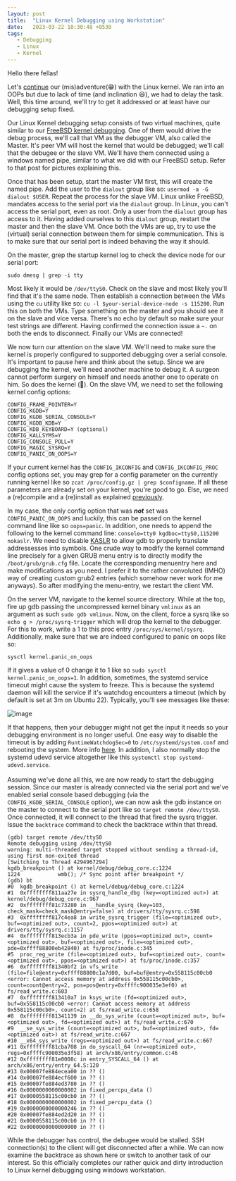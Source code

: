 ```yaml
---
layout: post
title:  "Linux Kernel Debugging using Workstation"
date:   2023-03-22 10:30:48 +0530
tags:
   - Debugging
   - Linux
   - Kernel
---
```


Hello there fellas!

Let's [continue](https://redbilledpanda.github.io/2023/03/19/Linux-Kernel-Compilation-PartII.html) our (mis)adventure(😁) with the Linux kernel. We ran into an OOPs but due to lack of time (and inclination 😃), we had to delay the task. Well, this time around, we'll try to get it addressed or at least have our debugging setup fixed.

Our Linux Kernel debugging setup consists of two virtual machines, quite similar to our [FreeBSD kernel debugging](https://redbilledpanda.github.io/2023/03/11/Kernel-Debugging-using-workstation.html). One of them would drive the debug process, we'll call that VM as the debugger VM, also called the Master. It's peer VM will host the kernel that would be debugged; we'll call that the debugee or the slave VM. We'll have them connected using a windows named pipe, similar to what we did with our FreeBSD setup. Refer to that post for pictures explaining this.

Once that has been setup, start the master VM first, this will create the named pipe. Add the user to the `dialout` group like so: `usermod -a -G dialout $USER`. Repeat the process for the slave VM. Linux unlike FreeBSD, mandates access to the serial port via the `dialout` group. In Linux, you can't access the serial port, even as root. Only a user from the `dialout` group has access to it. Having added ourselves to this `dialout` group, restart the master and then the slave VM. Once both the VMs are up, try to use the (virtual) serial connection between them for simple communication. This is to make sure that our serial port is indeed behaving the way it should.

On the master, grep the startup kernel log to check the device node for our serial port:
```
sudo dmesg | grep -i tty
```
Most likely it would be `/dev/ttyS0`. Check on the slave and most likely you'll find that it's the same node. Then establish a connection between the VMs using the `cu` utility like so: `cu -l $your-serial-device-node -s 115200`. Run this on both the VMs. Type something on the master and you should see it on the slave and vice versa. There's no echo by default so make sure your test strings are different. Having confirmed the connection issue a `~.` on both the ends to disconnect. Finally our VMs are connected!

We now turn our attention on the slave VM. We'll need to make sure the kernel is properly configured to supported debugging over a serial console. It's important to pause here and think about the setup. Since we are debugging the kernel, we'll need another machine to debug it. A surgeon cannot perform surgery on himself and needs another one to operate on him. So does the kernel (🙂). On the slave VM, we need to set the following kernel config options:

```
CONFIG_FRAME_POINTER=Y
CONFIG_KGDB=Y
CONFIG_KGDB_SERIAL_CONSOLE=Y
CONFIG_KGDB_KDB=Y
CONFIG_KDB_KEYBOARD=Y (optional)
CONFIG_KALLSYMS=Y
CONFIG_CONSOLE_POLL=Y
CONFIG_MAGIC_SYSRQ=Y
CONFIG_PANIC_ON_OOPS=Y
```
If your current kernel has the `CONFIG_IKCONFIG` and `CONFIG_IKCONFIG_PROC` config options set, you may grep for a config parameter on the currently running kernel like so `zcat /proc/config.gz | grep $configname`. If all these parameters are already set on your kernel, you're good to go. Else, we need a (re)compile and a (re)install as explained [previously](https://redbilledpanda.github.io/2023/03/15/Linux-Kernel-Compilation-Part.html). 

In my case, the only config option that was ***not*** set was `CONFIG_PANIC_ON_OOPS` and luckily, this can be passed on the kernel command line like so `oops=panic`. In addition, one needs to append the following to the kernel command line: `console=tty0 kgdboc=ttyS0,115200 nokaslr`. We need to disable [KASLR](https://www.ibm.com/docs/en/linux-on-systems?topic=shutdown-kaslr) to allow gdb to properly translate addressesses into symbols. One crude way to modify the kernel command line precisely for a given GRUB menu entry is to directly modify the `/boot/grub/grub.cfg` file. Locate the corresponding menuentry here and make modifications as you need. I prefer it to the rather convoluted (IMHO) way of creating custom grub2 entries (which somehow never work for me anyways). So after modifying the menu-entry, we restart the client VM.

On the server VM, navigate to the kernel source directory. While at the top, fire up gdb passing the uncompressed kernel binary `vmlinux` as an argument as such `sudo gdb vmlinux`. Now, on the client, force a sysrq like so `echo g > /proc/sysrq-trigger` which will drop the kernel to the debugger. For this to work, write a 1 to this proc entry `/proc/sys/kernel/sysrq`. Additionally, make sure that we are indeed configured to panic on oops like so:
   ```
   sysctl kernel.panic_on_oops
   ```
If it gives a value of 0 change it to 1 like so `sudo sysctl kernel.panic_on_oops=1`. In addition, sometimes, the systemd service timeout might cause the system to freeze. This is because the systemd daemon will kill the service if it's watchdog encounters a timeout (which by default is set at 3m on Ubuntu 22). Typically, you'll see messages like these:

![image](https://user-images.githubusercontent.com/46345560/230270093-0536505e-9462-4fb6-bd71-cd1596deee28.png)

If that happens, then your debugger might not get the input it needs so your debugging environment is no longer useful. One easy way to disable the timeout is by adding `RuntimeWatchdogSec=0` to `/etc/systemd/system.conf` and rebooting the system. More info [here](https://0pointer.de/blog/projects/watchdog.html). In addition, I also normally stop the systemd udevd service altogether like this `systemctl stop systemd-udevd.service`.
</br></br>Assuming we've done all this, we are now ready to start the debugging session. Since our master is already connected via the serial port and we've enabled serial console based debugging (via the `CONFIG_KGDB_SERIAL_CONSOLE` option), we can now ask the gdb instance on the master to connect to the serial port like so `target remote /dev/ttyS0`. Once connected, it will connect to the thread that fired the sysrq trigger. Issue the `backtrace` command to check the backtrace within that thread.

```
(gdb) target remote /dev/ttyS0
Remote debugging using /dev/ttyS0
warning: multi-threaded target stopped without sending a thread-id, using first non-exited thread
[Switching to Thread 4294967294]
kgdb_breakpoint () at kernel/debug/debug_core.c:1224
1224            wmb(); /* Sync point after breakpoint */
(gdb) bt
#0  kgdb_breakpoint () at kernel/debug/debug_core.c:1224
#1  0xffffffff811aa27e in sysrq_handle_dbg (key=<optimized out>) at kernel/debug/debug_core.c:967
#2  0xffffffff81c73280 in __handle_sysrq (key=103, check_mask=check_mask@entry=false) at drivers/tty/sysrq.c:598
#3  0xffffffff817c4ea8 in write_sysrq_trigger (file=<optimized out>, buf=<optimized out>, count=2, ppos=<optimized out>) at drivers/tty/sysrq.c:1157
#4  0xffffffff813ecb3a in pde_write (ppos=<optimized out>, count=<optimized out>, buf=<optimized out>, file=<optimized out>, pde=0xffff88800eb42840) at fs/proc/inode.c:345
#5  proc_reg_write (file=<optimized out>, buf=<optimized out>, count=<optimized out>, ppos=<optimized out>) at fs/proc/inode.c:357
#6  0xffffffff81340bf2 in vfs_write (file=file@entry=0xffff88800c1a7d00, buf=buf@entry=0x558115c00cb0 <error: Cannot access memory at address 0x558115c00cb0>, count=count@entry=2, pos=pos@entry=0xffffc900035e3ef0) at fs/read_write.c:603
#7  0xffffffff813410a7 in ksys_write (fd=<optimized out>, buf=0x558115c00cb0 <error: Cannot access memory at address 0x558115c00cb0>, count=2) at fs/read_write.c:658
#8  0xffffffff81341139 in __do_sys_write (count=<optimized out>, buf=<optimized out>, fd=<optimized out>) at fs/read_write.c:670
#9  __se_sys_write (count=<optimized out>, buf=<optimized out>, fd=<optimized out>) at fs/read_write.c:667
#10 __x64_sys_write (regs=<optimized out>) at fs/read_write.c:667
#11 0xffffffff81cba708 in do_syscall_64 (nr=<optimized out>, regs=0xffffc900035e3f58) at arch/x86/entry/common.c:46
#12 0xffffffff81e0008c in entry_SYSCALL_64 () at arch/x86/entry/entry_64.S:120
#13 0x00007fe884ecea00 in ?? ()
#14 0x00007fe884ecf600 in ?? ()
#15 0x00007fe884ed3780 in ?? ()
#16 0x0000000000000002 in fixed_percpu_data ()
#17 0x0000558115c00cb0 in ?? ()
#18 0x0000000000000002 in fixed_percpu_data ()
#19 0x0000000000000246 in ?? ()
#20 0x00007fe884ed2d20 in ?? ()
#21 0x0000558115c00cb0 in ?? ()
#22 0x0000000000000000 in ?? ()
```
While the debugger has control, the debugee would be stalled. SSH connection(s) to the client will get disconnected after a while. We can now examine the backtrace as shown here or switch to another task of our interest. So this officially completes our rather quick and dirty introduction to Linux kernel debugging using windows workstation.
